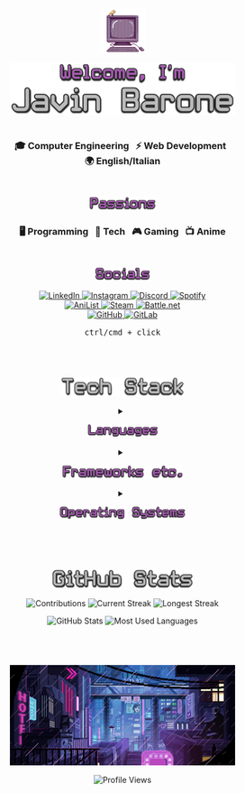 <!--HEADER-->
<p align="center">
  <picture>
    <source media="(prefers-color-scheme: dark)" srcset="https://raw.githubusercontent.com/Javinyx/Javinyx/main/img/computer.gif">
    <img src="https://raw.githubusercontent.com/Javinyx/Javinyx/main/img/computer.gif" width="80px" alt="https://www.deviantart.com/genericcperson/art/internet-787458177" title="internet, by genericcperson on DeviantArt">
  </picture>
</p>
<p align="center">
  <picture>
    <source media="(prefers-color-scheme: dark)" srcset="https://raw.githubusercontent.com/Javinyx/Javinyx/main/img/welcome.png">
    <img src="https://raw.githubusercontent.com/Javinyx/Javinyx/main/img/welcome.png" width="400px" alt="Welcome, I'm Javin Barone" title="Welcome, I'm Javin Barone">
  </picture>
</p>
<!--/HEADER-->

<!--DIVIDER-->
<h1></h1>
<!--/DIVIDER-->

<!--INFO-->
<h3 align="center">
  🎓&nbsp;Computer Engineering&nbsp;&nbsp;
  ⚡&nbsp;Web Development&nbsp;&nbsp;
  🌍&nbsp;English/Italian
</h3>

<br>

<p align="center">
  <picture>
    <source media="(prefers-color-scheme: dark)" srcset="https://raw.githubusercontent.com/Javinyx/Javinyx/main/img/passions.png">
    <img src="https://raw.githubusercontent.com/Javinyx/Javinyx/main/img/passions.png" height="25px" alt="Passions" title="Passions">
  </picture>
</p>
<h3 align="center">
  🖥️&nbsp;Programming&nbsp;&nbsp;
  📱&nbsp;Tech&nbsp;&nbsp;
  🎮&nbsp;Gaming&nbsp;&nbsp;
  📺&nbsp;Anime
</h3>

<br>

<p align="center">
  <picture>
    <source media="(prefers-color-scheme: dark)" srcset="https://raw.githubusercontent.com/Javinyx/Javinyx/main/img/socials.png">
    <img src="https://raw.githubusercontent.com/Javinyx/Javinyx/main/img/socials.png" height="25px" alt="Socials" title="Socials">
  </picture>
</p>

<p align="center">
  <a href="https://www.linkedin.com/in/javin-barone/" target="_blank">
    <img src="https://img.shields.io/badge/linkedin-%230077B5.svg?style=for-the-badge&logo=linkedin&logoColor=white" alt="LinkedIn" title="LinkedIn">
  </a>
  <a href="https://www.instagram.com/javinyx/" target="_blank">
    <img src="https://img.shields.io/badge/Instagram-%23D53D87.svg?style=for-the-badge&logo=Instagram&logoColor=white" alt="Instagram" title="Instagram">
  </a>
  <a href="https://discordapp.com/users/122329215021350914" target="_blank">
    <img src="https://img.shields.io/badge/Discord-%235865F2.svg?style=for-the-badge&logo=discord&logoColor=white" alt="Discord" title="Discord">
  </a>
  <a href="https://open.spotify.com/user/1231169617?si=7cacf7c1f4fa4d62" target="_blank">
    <img src="https://img.shields.io/badge/Spotify-1ED760?style=for-the-badge&logo=spotify&logoColor=white" alt="Spotify" title="Spotify">
  </a>
  <br>
  <a href="https://anilist.co/user/Javinyx/animelist" target="_blank">
    <img src="https://img.shields.io/badge/anilist-%2308ACFC.svg?style=for-the-badge&logo=anilist&logoColor=white" alt="AniList" title="AniList">
  </a>
  <a href="https://steamcommunity.com/id/javinyx/" target="_blank">
    <img src="https://img.shields.io/badge/steam-%23000000.svg?style=for-the-badge&logo=steam&logoColor=white" alt="Steam" title="Steam">
  </a>
  <a href="https://overwatch.blizzard.com/en-us/career/Javinyx-2529/" target="_blank">
    <img src="https://img.shields.io/badge/battle.net-%2300AEFF.svg?style=for-the-badge&logo=battle.net&logoColor=white" alt="Battle.net" title="Battle.net">
  </a>
  <br>
  <a href="https://github.com/Javinyx" target="_blank">
    <img src="https://img.shields.io/badge/github-%23121011.svg?style=for-the-badge&logo=github&logoColor=white" alt="GitHub" title="GitHub">
  </a>
  <a href="https://gitlab.com/javinyx" target="_blank">
    <img src="https://img.shields.io/badge/gitlab-%23181717.svg?style=for-the-badge&logo=gitlab&logoColor=white" alt="GitLab" title="GitLab">
  </a>
</p>

<p align="center">
  <kbd>ctrl/cmd + click</kbd>
</p>
<!--/INFO-->

<!--DIVIDER-->
<h1></h1><br>
<!--/DIVIDER-->

<!--TECH-STACK-->
<p align="center">
  <picture>
    <source media="(prefers-color-scheme: dark)" srcset="https://raw.githubusercontent.com/Javinyx/Javinyx/main/img/tech-stack.png">
    <img src="https://raw.githubusercontent.com/Javinyx/Javinyx/main/img/tech-stack.png" height="35px" alt="Tech Stack" title="Tech Stack">
  </picture>
</p>

<details align="center">
  <summary>
    <p>
      <picture>
        <source media="(prefers-color-scheme: dark)" srcset="https://raw.githubusercontent.com/Javinyx/Javinyx/main/img/languages.png">
        <img src="https://raw.githubusercontent.com/Javinyx/Javinyx/main/img/languages.png" height="25px" alt="Languages" title="Languages">
      </picture>
    </p>
  </summary>

  [![C](https://img.shields.io/badge/c-%2300599C.svg?style=for-the-badge&logo=c&logoColor=white)](#)
  [![CSS3](https://img.shields.io/badge/css3-%231572B6.svg?style=for-the-badge&logo=css3&logoColor=white)](#)
  [![Go](https://img.shields.io/badge/go-%2300ADD8.svg?style=for-the-badge&logo=go&logoColor=white)](#)
  [![HTML5](https://img.shields.io/badge/html5-%23E34F26.svg?style=for-the-badge&logo=html5&logoColor=white)](#)
  [![Java](https://img.shields.io/badge/java-%23ED8B00.svg?style=for-the-badge&logo=openjdk&logoColor=white)](#)
  [![JavaScript](https://img.shields.io/badge/javascript-%23323330.svg?style=for-the-badge&logo=javascript&logoColor=%23F7DF1E)](#)
  [![Markdown](https://img.shields.io/badge/markdown-%23000000.svg?style=for-the-badge&logo=markdown&logoColor=white)](#)
  [![PowerShell](https://img.shields.io/badge/PowerShell-%235391FE.svg?style=for-the-badge&logo=powershell&logoColor=white)](#)
  [![Python](https://img.shields.io/badge/python-3670A0?style=for-the-badge&logo=python&logoColor=ffdd54)](#)
  [![Rust](https://img.shields.io/badge/rust-%23000000.svg?style=for-the-badge&logo=rust&logoColor=white)](#)
  [![Shell Script](https://img.shields.io/badge/shell_script-%23121011.svg?style=for-the-badge&logo=gnu-bash&logoColor=white)](#)
  [![SQL](https://img.shields.io/badge/sql-%23316192.svg?style=for-the-badge&logo=postgresql&logoColor=white)](#)
  [![TypeScript](https://img.shields.io/badge/typescript-%23007ACC.svg?style=for-the-badge&logo=typescript&logoColor=white)](#)
</details>

<details align="center">
  <summary>
    <p>
      <picture>
        <source media="(prefers-color-scheme: dark)" srcset="https://raw.githubusercontent.com/Javinyx/Javinyx/main/img/frameworks.png">
        <img src="https://raw.githubusercontent.com/Javinyx/Javinyx/main/img/frameworks.png" height="25px" alt="Frameworks etc." title="Frameworks etc.">
      </picture>
    </p>
  </summary>

  [![Astro](https://img.shields.io/badge/astro-%23f75d10.svg?style=for-the-badge&logo=astro&logoColor=white)](#)
  [![Bun](https://img.shields.io/badge/Bun-%23000000.svg?style=for-the-badge&logo=bun&logoColor=white)](#)
  [![DaisyUI](https://img.shields.io/badge/daisyui-5A0EF8?style=for-the-badge&logo=daisyui&logoColor=white)](#)
  [![Deno JS](https://img.shields.io/badge/deno%20js-000000?style=for-the-badge&logo=deno&logoColor=white)](#)
  [![MySQL](https://img.shields.io/badge/mysql-%2300f.svg?style=for-the-badge&logo=mysql&logoColor=white)](#)
  [![NPM](https://img.shields.io/badge/NPM-%23CB3837.svg?style=for-the-badge&logo=npm&logoColor=white)](#)
  [![Next JS](https://img.shields.io/badge/Next-black?style=for-the-badge&logo=next.js&logoColor=white)](#)
  [![NodeJS](https://img.shields.io/badge/node.js-6DA55F?style=for-the-badge&logo=node.js&logoColor=white)](#)
  [![Nuxtjs](https://img.shields.io/badge/Nuxt-002E3B?style=for-the-badge&logo=nuxtdotjs&logoColor=#00DC82)](#)
  [![PNPM](https://img.shields.io/badge/pnpm-%234a4a4a.svg?style=for-the-badge&logo=pnpm&logoColor=f69220)](#)
  [![Postgres](https://img.shields.io/badge/postgres-%23316192.svg?style=for-the-badge&logo=postgresql&logoColor=white)](#)
  [![Qwik](https://img.shields.io/badge/qwik-%23ac7ef4.svg?style=for-the-badge&logo=react&logoColor=white)](#)
  [![React](https://img.shields.io/badge/react-%2320232a.svg?style=for-the-badge&logo=react&logoColor=%2361DAFB)](#)
  [![SASS](https://img.shields.io/badge/SASS-hotpink.svg?style=for-the-badge&logo=SASS&logoColor=white)](#)
  [![SolidJS](https://img.shields.io/badge/SolidJS-2c4f7c?style=for-the-badge&logo=solid&logoColor=c8c9cb)](#)
  [![Svelte](https://img.shields.io/badge/svelte-%23f1413d.svg?style=for-the-badge&logo=svelte&logoColor=white)](#)
  [![TailwindCSS](https://img.shields.io/badge/tailwindcss-%2338B2AC.svg?style=for-the-badge&logo=tailwind-css&logoColor=white)](#)
  [![Tauri](https://img.shields.io/badge/tauri-%2324C8DB.svg?style=for-the-badge&logo=tauri&logoColor=%23FFFFFF)](#)
  [![Threejs](https://img.shields.io/badge/threejs-black?style=for-the-badge&logo=three.js&logoColor=white)](#)
  [![UnoCSS](https://img.shields.io/badge/unocss-333333.svg?style=for-the-badge&logo=unocss&logoColor=white)](#)
  [![Vite](https://img.shields.io/badge/vite-%23646CFF.svg?style=for-the-badge&logo=vite&logoColor=white)](#)
  [![Vue.js](https://img.shields.io/badge/vuejs-%2335495e.svg?style=for-the-badge&logo=vuedotjs&logoColor=%234FC08D)](#)
  [![WordPress](https://img.shields.io/badge/WordPress-%23117AC9.svg?style=for-the-badge&logo=WordPress&logoColor=white)](#)
  [![Yarn](https://img.shields.io/badge/yarn-%232C8EBB.svg?style=for-the-badge&logo=yarn&logoColor=white)](#)
</details>

<details align="center">
  <summary>
    <p>
      <picture>
        <source media="(prefers-color-scheme: dark)" srcset="https://raw.githubusercontent.com/Javinyx/Javinyx/main/img/operating-systems.png">
        <img src="https://raw.githubusercontent.com/Javinyx/Javinyx/main/img/operating-systems.png" height="25px" alt="Operating Systems" title="Operating Systems">
      </picture>
    </p>
  </summary>

  [![Android](https://img.shields.io/badge/Android-3DDC84?style=for-the-badge&logo=android&logoColor=white)](#)
  [![iOS](https://img.shields.io/badge/iOS-000000?style=for-the-badge&logo=ios&logoColor=white)](#)
  [![iPadOS](https://img.shields.io/badge/iPadOS-000000?style=for-the-badge&logo=ios&logoColor=white)](#)
  [![macOS](https://img.shields.io/badge/mac%20os-000000?style=for-the-badge&logo=macos&logoColor=F0F0F0)](#)
  [![Ubuntu](https://img.shields.io/badge/Ubuntu-E95420?style=for-the-badge&logo=ubuntu&logoColor=white)](#)
  [![Windows](https://img.shields.io/badge/Windows-%230079d5.svg?style=for-the-badge&logo=Windows%2011&logoColor=white)](#)
</details>
<!--/TECH-STACK-->

<!--DIVIDER-->
<h1></h1><br>
<!--/DIVIDER-->

<!--GITHUB-STATS-->
<p align="center">
  <picture>
    <source media="(prefers-color-scheme: dark)" srcset="https://raw.githubusercontent.com/Javinyx/Javinyx/main/img/github-stats.png">
    <img src="https://raw.githubusercontent.com/Javinyx/Javinyx/main/img/github-stats.png" height="35px" alt="GitHub Stats" title="GitHub Stats">
  </picture>
</p>

<p align="center">
  <picture>
    <source media="(prefers-color-scheme: dark)" srcset="https://github-readme-streak-stats.herokuapp.com?user=Javinyx&theme=nightowl&hide_border=true&border_radius=0&card_width=200&background=FFFFFF00&hide_current_streak=true&hide_longest_streak=true">
    <img src="https://github-readme-streak-stats.herokuapp.com?user=Javinyx&theme=nightowl&hide_border=true&border_radius=0&card_width=200&background=FFFFFF00&hide_current_streak=true&hide_longest_streak=true" alt="Contributions" title="Contributions">
  </picture>
  <picture>
    <source media="(prefers-color-scheme: dark)" srcset="https://github-readme-streak-stats.herokuapp.com?user=Javinyx&theme=nightowl&hide_border=true&border_radius=0&card_width=200&background=FFFFFF00&hide_total_contributions=true&hide_longest_streak=true">
    <img src="https://github-readme-streak-stats.herokuapp.com?user=Javinyx&theme=nightowl&hide_border=true&border_radius=0&card_width=200&background=FFFFFF00&hide_total_contributions=true&hide_longest_streak=true" alt="Current Streak" title="Current Streak">
  </picture>
  <picture>
    <source media="(prefers-color-scheme: dark)" srcset="https://github-readme-streak-stats.herokuapp.com?user=Javinyx&theme=nightowl&hide_border=true&border_radius=0&card_width=200&background=FFFFFF00&hide_total_contributions=true&hide_current_streak=true">
    <img src="https://github-readme-streak-stats.herokuapp.com?user=Javinyx&theme=nightowl&hide_border=true&border_radius=0&card_width=200&background=FFFFFF00&hide_total_contributions=true&hide_current_streak=true" alt="Longest Streak" title="Longest Streak">
  </picture>
</p>

<p align="center">
  <picture>
    <source media="(prefers-color-scheme: dark)" srcset="https://github-readme-stats.vercel.app/api?username=Javinyx&theme=nightowl&hide_border=true&include_all_commits=true&count_private=true&bg_color=FFFFFF00">
    <img src="https://github-readme-stats.vercel.app/api?username=Javinyx&theme=nightowl&hide_border=true&include_all_commits=true&count_private=true&bg_color=FFFFFF00" alt="GitHub Stats" title="GitHub Stats">
  </picture>
  <picture>
    <source media="(prefers-color-scheme: dark)" srcset="https://github-readme-stats.vercel.app/api/top-langs/?username=Javinyx&theme=nightowl&hide_border=true&include_all_commits=true&count_private=true&layout=compact&bg_color=FFFFFF00">
    <img src="https://github-readme-streak-stats.herokuapp.com?user=Javinyx&theme=nightowl&hide_border=true&border_radius=0&card_width=200&background=FFFFFF00&hide_total_contributions=true&hide_longest_streak=true" alt="Most Used Languages" title="Most Used Languages">
  </picture>
</p>
<!--/GITHUB-STATS-->

<!--DIVIDER-->
<h1></h1><br>
<!--/DIVIDER-->

<!--FOOTER-->
<p align="center">
  <picture>
    <source media="(prefers-color-scheme: dark)" srcset="https://raw.githubusercontent.com/Javinyx/Javinyx/main/img/cyberpunk.gif">
    <img src="https://raw.githubusercontent.com/Javinyx/Javinyx/main/img/cyberpunk.gif" width="400px" alt="https://www.deviantart.com/valenberg/art/Rolly-Rocket-601618597" title="Rolly Rocket, by Valenberg on DeviantArt">
  </picture>
</p>
<p align="center">
  <picture>
    <source media="(prefers-color-scheme: dark)" srcset="https://visitcount.itsvg.in/api?id=Javinyx&label=Profile%20Views&color=11&icon=5&pretty=true">
    <img src="https://visitcount.itsvg.in/api?id=Javinyx&label=Profile%20Views&color=11&icon=5&pretty=true" alt="Profile Views" title="Profile Views">
  </picture>
</p>
<!--/FOOTER-->
